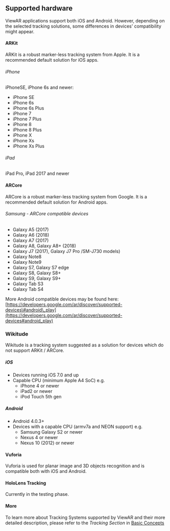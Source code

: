 ## Supported hardware

ViewAR applications support both iOS and Android. However, depending on the selected tracking solutions, some differences in devices' compatibility might appear.

#### ARKit

ARKit is a robust marker-less tracking system from Apple. It is a recommended default solution for iOS apps.

###### iPhone

iPhoneSE, iPhone 6s and newer:

* iPhone SE
* iPhone 6s
* iPhone 6s Plus
* iPhone 7
* iPhone 7 Plus
* iPhone 8
* iPhone 8 Plus
* iPhone X 
* iPhone Xs
* iPhone Xs Plus

###### iPad

iPad Pro, iPad 2017 and newer


#### ARCore

ARCore is a robust marker-less tracking system from Google. It is a recommended default solution for Android apps.

###### Samsung - ARCore compatible devices

* Galaxy A5 \(2017\)
* Galaxy A6 \(2018\)
* Galaxy A7 \(2017\)
* Galaxy A8, Galaxy A8+ \(2018\)
* Galaxy J7 \(2017\), Galaxy J7 Pro /SM-J730 models\)
* Galaxy Note8
* Galaxy Note9
* Galaxy S7, Galaxy S7 edge
* Galaxy S8, Galaxy S8+
* Galaxy S9, Galaxy S9+
* Galaxy Tab S3
* Galaxy Tab S4

More Android compatible devices may be found here: [https://developers.google.com/ar/discover/supported-devices\#android\_play](https://developers.google.com/ar/discover/supported-devices#android_play)

### Wikitude

Wikitude is a tracking system suggested as a solution for devices which do not support ARKit / ARCore.

##### iOS

* Devices running iOS 7.0 and up
* Capable CPU \(minimum Apple A4 SoC\) e.g.
  * iPhone 4 or newer
  * iPad2 or newer
  * iPod Touch 5th gen

##### Android

* Android 4.0.3+
* Devices with a capable CPU \(armv7a and NEON support\) e.g.
  * Samsung Galaxy S2 or newer
  * Nexus 4 or newer
  * Nexus 10 \(2012\) or newer


#### Vuforia

Vuforia is used for planar image and 3D objects recognition and is compatible both with iOS and Android.

#### HoloLens Tracking

Currently in the testing phase.

#### More

To learn more about Tracking Systems supported by ViewAR and their more detailed description, please refer to the _Tracking Section_ in [Basic Concepts](https://viewar.gitbooks.io/sdk-documentation/basic-concepts.html)
